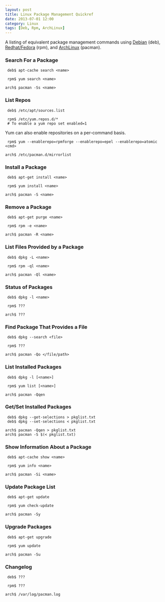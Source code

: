 ```yaml
---
layout: post
title: Linux Package Management Quickref
date: 2013-07-01 12:00
category: Linux
tags: [Deb, Rpm, ArchLinux]
---
```


A listing of equivalent package management commands using
[Debian][deb] (deb), [Redhat/Fedora][redhat] (rpm), and
[ArchLinux][arch] (pacman).

  [deb]: http://www.debian.org
  [redhat]: http://www.redhat.com
  [arch]: http://www.archlinux.org

### Search For a Package

     deb$ apt-cache search <name>

     rpm$ yum search <name>

    arch$ pacman -Ss <name>

### List Repos

     deb$ /etc/apt/sources.list

     rpm$ /etc/yum.repos.d/*
     # To enable a yum repo set enabled=1

Yum can also enable repositories on a per-command basis.

     rpm$ yum --enablerepo=rpmforge --enablerepo=epel --enablerepo=atomic <cmd>

    arch$ /etc/pacman.d/mirrorlist

### Install a Package

     deb$ apt-get install <name>

     rpm$ yum install <name>

    arch$ pacman -S <name>

### Remove a Package

     deb$ apt-get purge <name>
    
     rpm$ rpm -e <name>
    
    arch$ pacman -R <name>

### List Files Provided by a Package

     deb$ dpkg -L <name>

     rpm$ rpm -ql <name>

    arch$ pacman -Ql <name>

### Status of Packages

     deb$ dpkg -l <name>

     rpm$ ???

    arch$ ???

### Find Package That Provides a File

     deb$ dpkg --search <file>

     rpm$ ???

    arch$ pacman -Qo </file/path>

### List Installed Packages

     deb$ dpkg -l [<name>]

     rpm$ yum list [<name>]

    arch$ pacman -Qqen

### Get/Set Installed Packages

     deb$ dpkg --get-selections > pkglist.txt
     deb$ dpkg --set-selections < pkglist.txt

    arch$ pacman -Qqen > pkglist.txt
    arch$ pacman -S $(< pkglist.txt)

### Show Information About a Package

     deb$ apt-cache show <name>

     rpm$ yum info <name>

    arch$ pacman -Si <name>

### Update Package List

     deb$ apt-get update

     rpm$ yum check-update

    arch$ pacman -Sy

### Upgrade Packages

     deb$ apt-get upgrade

     rpm$ yum update

    arch$ pacman -Su

### Changelog

     deb$ ???

     rpm$ ???

    arch$ /var/log/pacman.log
